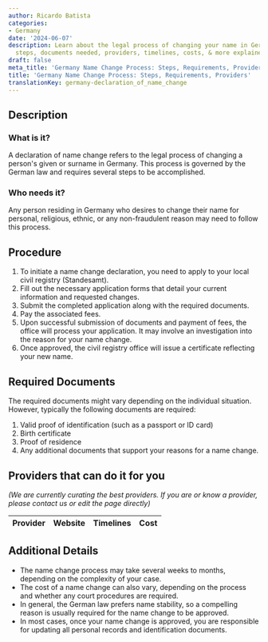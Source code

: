 ```yaml
---
author: Ricardo Batista
categories:
- Germany
date: '2024-06-07'
description: Learn about the legal process of changing your name in Germany. Requirements,
  steps, documents needed, providers, timelines, costs, & more explained in detail.
draft: false
meta_title: 'Germany Name Change Process: Steps, Requirements, Providers'
title: 'Germany Name Change Process: Steps, Requirements, Providers'
translationKey: germany-declaration_of_name_change
---
```



## Description
### What is it?
A declaration of name change refers to the legal process of changing a person's given or surname in Germany. This process is governed by the German law and requires several steps to be accomplished.

### Who needs it?
Any person residing in Germany who desires to change their name for personal, religious, ethnic, or any non-fraudulent reason may need to follow this process. 

## Procedure

1. To initiate a name change declaration, you need to apply to your local civil registry (Standesamt).
2. Fill out the necessary application forms that detail your current information and requested changes.
3. Submit the completed application along with the required documents. 
4. Pay the associated fees.
5. Upon successful submission of documents and payment of fees, the office will process your application. It may involve an investigation into the reason for your name change.
6. Once approved, the civil registry office will issue a certificate reflecting your new name.

## Required Documents

The required documents might vary depending on the individual situation. However, typically the following documents are required:

1. Valid proof of identification (such as a passport or ID card)
2. Birth certificate
3. Proof of residence 
4. Any additional documents that support your reasons for a name change. 

## Providers that can do it for you
_(We are currently curating the best providers. If you are or know a provider, please contact us or edit the page directly)_

| Provider        |     Website     |     Timelines    |       Cost      |
| --------------- | --------------- |  :-------------: | :-------------: |

## Additional Details
- The name change process may take several weeks to months, depending on the complexity of your case.
- The cost of a name change can also vary, depending on the process and whether any court procedures are required.
- In general, the German law prefers name stability, so a compelling reason is usually required for the name change to be approved.
- In most cases, once your name change is approved, you are responsible for updating all personal records and identification documents.